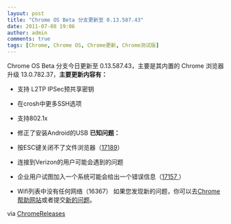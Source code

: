 ```yaml
---
layout: post
title: "Chrome OS Beta 分支更新至 0.13.587.43"
date: 2011-07-08 19:06
author: admin
comments: true
tags: [Chrome, Chrome OS, Chrome更新, Chrome测试版]
---
```

Chrome OS Beta 分支今日更新至 0.13.587.43，主要是其内置的 Chrome 浏览器升级 13.0.782.37，**主要更新内容有：**


*   支持 L2TP IPSec预共享密钥
*   在crosh中更多SSH选项
*   支持802.1x
*   修正了安装Android的USB
**已知问题：**


*   按ESC键关闭不了文件浏览器（<a href="http://crosbug.com/17189" target="_blank">17189</a>）
*   连接到Verizon的用户可能会遇到的问题
*   企业用户试图加入一个系统可能会给出一个错误信息（<a href="http://crosbug.com/17157" target="_blank">17157 </a>）
*   Wifi列表中没有任何网络（16367）
如果您发现新的问题，你可以去<a href="http://www.google.com/chromeos/help.html" target="_blank">Chrome帮助网站</a>或者提交<a href="http://code.google.com/p/chromium-os/issues/entry" target="_blank">新的问题</a>。

via <a href="http://googlechromereleases.blogspot.com/2011/07/chrome-os-stable-channel-update_07.html?utm_source=feedburner&amp;utm_medium=feed&amp;utm_campaign=Feed%3A+GoogleChromeReleases+%28Google+Chrome+Releases%29" target="_blank">ChromeReleases</a>
